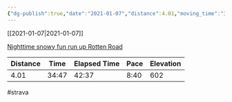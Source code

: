 ```yaml
---
{"dg-publish":true,"date":"2021-01-07","distance":4.01,"moving_time":"34:47","elapsed_time":"42:37","pace":"8:40","total_elevation_gain":602,"url":"https://www.strava.com/activities/4585031160","permalink":"/01-personal/strava/2021-01-07-nighttime-snowy-fun-run-up-rotten-road/","dgPassFrontmatter":true}
---
```



[[2021-01-07\|2021-01-07]]

[Nighttime snowy fun run up Rotten Road](https://www.strava.com/activities/4585031160)

| Distance | Time  | Elapsed Time | Pace | Elevation |
| -------- | ----- | ------------ | ---- | --------- |
| 4.01     | 34:47 | 42:37        | 8:40 | 602       |




#strava
